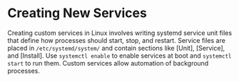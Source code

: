 # Creating New Services

Creating custom services in Linux involves writing systemd service unit files that define how processes should start, stop, and restart. Service files are placed in `/etc/systemd/system/` and contain sections like [Unit], [Service], and [Install]. Use `systemctl enable` to enable services at boot and `systemctl start` to run them. Custom services allow automation of background processes.